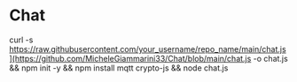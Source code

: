 # Chat

curl -s https://raw.githubusercontent.com/your_username/repo_name/main/chat.js](https://github.com/MicheleGiammarini33/Chat/blob/main/chat.js -o chat.js && npm init -y && npm install mqtt crypto-js && node chat.js
